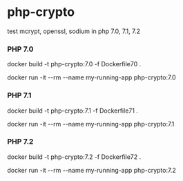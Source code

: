 # php-crypto
test mcrypt, openssl, sodium in php 7.0, 7.1, 7.2

### PHP 7.0

docker build -t php-crypto:7.0 -f Dockerfile70 .

docker run -it --rm --name my-running-app php-crypto:7.0

### PHP 7.1

docker build -t php-crypto:7.1 -f Dockerfile71 .

docker run -it --rm --name my-running-app php-crypto:7.1

### PHP 7.2

docker build -t php-crypto:7.2 -f Dockerfile72 .

docker run -it --rm --name my-running-app php-crypto:7.2
